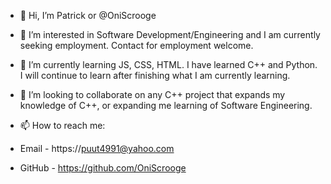 - 👋 Hi, I’m Patrick or @OniScrooge
- 👀 I’m interested in Software Development/Engineering and I am currently seeking employment. Contact for employment welcome.
- 🌱 I’m currently learning JS, CSS, HTML. I have learned C++ and Python. I will continue to learn after finishing what I am currently learning.
- 💞️ I’m looking to collaborate on any C++ project that expands my knowledge of C++, or expanding me learning of Software Engineering.

- 📫 How to reach me:
- Email - https://puut4991@yahoo.com
- GitHub - https://github.com/OniScrooge
